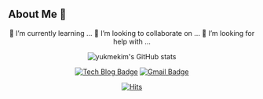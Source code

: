 ## About Me 🔭

<div align=center>

 🌱 I’m currently learning ...
 👯 I’m looking to collaborate on ...
 🤔 I’m looking for help with ...

  ![yukmekim's GitHub stats](https://github-readme-stats.vercel.app/api?username=yukmekim&show_icons=true&theme=dark)

  [![Tech Blog Badge](http://img.shields.io/badge/-Tech%20blog-black?style=flat-square&logo=github&link=https://yukmekim.github.io/)](https://yukmekim.github.io/)
  [![Gmail Badge](https://img.shields.io/badge/Gmail-d14836?style=flat-square&logo=Gmail&logoColor=white&link=mailto:gyjj1243@gmail.com)](mailto:gyjj1243@gmail.com)

  [![Hits](https://hits.seeyoufarm.com/api/count/incr/badge.svg?url=https://github.com/yukmekim)](https://hits.seeyoufarm.com) 

</div>

<!--
**yukmekim/yukmekim** is a ✨ _special_ ✨ repository because its `README.md` (this file) appears on your GitHub profile.

Here are some ideas to get you started:

- 🔭 I’m currently working on ...
- 🌱 I’m currently learning ...
- 👯 I’m looking to collaborate on ...
- 🤔 I’m looking for help with ...
- 💬 Ask me about ...
- 📫 How to reach me: ...
- 😄 Pronouns: ...
- ⚡ Fun fact: ...
-->
